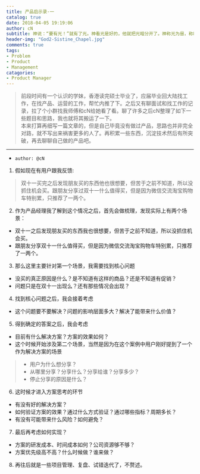 ```yaml
---
title: 产品启示录·一
catalog: true
date: 2018-04-05 19:19:06
author: cN
subtitle: 神说：“要有光！”就有了光。神看光是好的，他就把光暗分开了。神称光为昼，称暗为夜。有晚上，有早晨；这是第一日。
header-img: "God2-Sistine_Chapel.jpg"
comments: true
tags: 
- Problem
- Product
- Management
catagories:
- Product Manager
---
```


> 前段时间有一个认识的学妹，香港读完硕士毕业了，应届毕业回大陆找工作，在找产品、运营的工作，帮忙内推了下。之后又有聊面试和找工作的记录，拉了个小群找我师傅和cN给她看了看。聊了许多之后cN整理了如下一些题目和思路，我也就将其搬运了一下。  
> 本来打算再细写一篇文章的，但是自己毕竟没有做过产品，思路也并非完全对路，就不写出来祸害更多的人了。再积累一些东西，沉淀技术然后有所突破，再去聊聊自己做的产品吧。

---

- `author: @cN`

1. 假如现在有用户跟我反馈:
>双十一买完之后发现朋友买的东西他也很想要，但苦于之前不知道，所以没抓住机会买。跟朋友分享过双十一什么值得买，但是因为微信交流淘宝购物车特别累，只推荐了一两个。

2. 作为产品经理我了解到这个情况之后，首先会做梳理，发现实际上有两个场景：   
- 双十一之后发现朋友买的东西我也很想要，但苦于之前不知道，所以没抓住机会买。
- 跟朋友分享双十一什么值得买，但是因为微信交流淘宝购物车特别累，只推荐了一两个。

3. 那么这里主要针对第一个场景，我需要找到核心问题
- 没买的真正原因是什么？是不知道有这样的商品？还是不知道有促销？
- 问题只是在双十一出现么？还有那些情况会出现？

4. 找到核心问题之后，我会接着考虑
- 这个问题要不要解决？问题的影响层面多大？解决了能带来什么价值？

5. 得到确定的答案之后，我会考虑
- 目前有什么解决方案？方案的效果如何？
- 这个时候开始涉及第二个场景，当然是因为在这个案例中用户刚好提到了一个作为解决方案的场景
>- 用户为什么想分享？
>- 从哪里分享？分享什么？分享给谁？分享多少？
>- 停止分享的原因是什么？

6. 这时候才进入方案思考的环节
- 有没有好的解决方案？
- 如何验证方案的效果？通过什么方式验证？通过哪些指标？周期多长？
- 有没有可能带来什么风险？如何避免？

7. 最后再考虑如何实现？
- 方案的研发成本、时间成本如何？公司资源够不够？
- 方案优先级高不高？什么时候做？谁来做？

8. 再往后就是一些项目管理、复盘、试错迭代了，不赘述。
